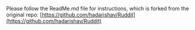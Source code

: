 Please follow the ReadMe.md file for instructions, which is forked from the original repo: [https://github.com/hadarishav/Ruddit](https://github.com/hadarishav/Ruddit)
